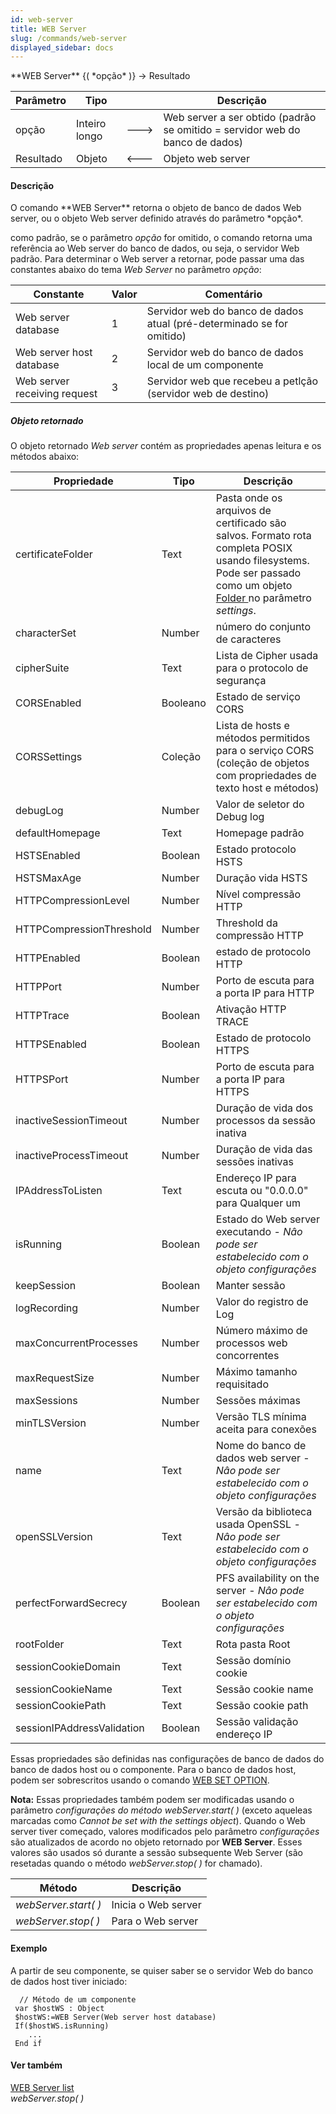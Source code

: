```yaml
---
id: web-server
title: WEB Server
slug: /commands/web-server
displayed_sidebar: docs
---
```


<!--REF #_command_.WEB Server.Syntax-->**WEB Server** {( *opção* )} -> Resultado<!-- END REF-->
<!--REF #_command_.WEB Server.Params-->
| Parâmetro | Tipo |  | Descrição |
| --- | --- | --- | --- |
| opção | Inteiro longo | &#x1F852; | Web server a ser obtido (padrão se omitido = servidor web do banco de dados) |
| Resultado | Objeto | &#x1F850; | Objeto web server |

<!-- END REF-->

#### Descrição 

<!--REF #_command_.WEB Server.Summary-->O comando **WEB Server** retorna o objeto de banco de dados Web server, ou o objeto Web server definido através do parâmetro *opção*.<!-- END REF--> 

como padrão, se o parâmetro *opção* for omitido, o comando retorna uma referência ao Web server do banco de dados, ou seja, o servidor Web padrão. Para determinar o Web server a retornar, pode passar uma das constantes abaixo do tema *Web Server* no parâmetro *opção*:

| Constante                    | Valor | Comentário                                                            |
| ---------------------------- | ----- | --------------------------------------------------------------------- |
| Web server database          | 1     | Servidor web do banco de dados atual (pré-determinado se for omitido) |
| Web server host database     | 2     | Servidor web do banco de dados local de um componente                 |
| Web server receiving request | 3     | Servidor web que recebeu a petlção (servidor web de destino)          |

##### Objeto retornado 

O objeto retornado *Web server* contém as propriedades apenas leitura e os métodos abaixo:

| **Propriedade <br/>** | **Tipo <br/>** | **Descrição <br/>**                                                                                                                                                     |
| ----------------------------- | ---------------------- | ------------------------------------------------------------------------------------------------------------------------------------------------------------------------------- |
| certificateFolder             | Text                   | Pasta onde os arquivos de certificado são salvos. Formato rota completa POSIX usando filesystems. Pode ser passado como um objeto [Folder ](folder.md) no parâmetro *settings*. |
| characterSet                  | Number                 | número do conjunto de caracteres                                                                                                                                                |
| cipherSuite                   | Text                   | Lista de Cipher usada para o protocolo de segurança                                                                                                                             |
| CORSEnabled                   | Booleano               | Estado de serviço CORS                                                                                                                                                          |
| CORSSettings                  | Coleção                | Lista de hosts e métodos permitidos para o serviço CORS (coleção de objetos com propriedades de texto host e métodos)                                                           |
| debugLog                      | Number                 | Valor de seletor do Debug log                                                                                                                                                   |
| defaultHomepage               | Text                   | Homepage padrão                                                                                                                                                                 |
| HSTSEnabled                   | Boolean                | Estado protocolo HSTS                                                                                                                                                           |
| HSTSMaxAge                    | Number                 | Duração vida HSTS                                                                                                                                                               |
| HTTPCompressionLevel          | Number                 | Nível compressão HTTP                                                                                                                                                           |
| HTTPCompressionThreshold      | Number                 | Threshold da compressão HTTP                                                                                                                                                    |
| HTTPEnabled                   | Boolean                | estado de protocolo HTTP                                                                                                                                                        |
| HTTPPort                      | Number                 | Porto de escuta para a porta IP para HTTP                                                                                                                                       |
| HTTPTrace                     | Boolean                | Ativação HTTP TRACE                                                                                                                                                             |
| HTTPSEnabled                  | Boolean                | Estado de protocolo HTTPS                                                                                                                                                       |
| HTTPSPort                     | Number                 | Porto de escuta para a porta IP para HTTPS                                                                                                                                      |
| inactiveSessionTimeout        | Number                 | Duração de vida dos processos da sessão inativa                                                                                                                                 |
| inactiveProcessTimeout        | Number                 | Duração de vida das sessões inativas                                                                                                                                            |
| IPAddressToListen             | Text                   | Endereço IP para escuta ou "0.0.0.0" para Qualquer um                                                                                                                           |
| isRunning                     | Boolean                | Estado do Web server executando - *Nâo pode ser estabelecido com o objeto configurações*                                                                                        |
| keepSession                   | Boolean                | Manter sessão                                                                                                                                                                   |
| logRecording                  | Number                 | Valor do registro de Log                                                                                                                                                        |
| maxConcurrentProcesses        | Number                 | Número máximo de processos web concorrentes                                                                                                                                     |
| maxRequestSize                | Number                 | Máximo tamanho requisitado                                                                                                                                                      |
| maxSessions                   | Number                 | Sessões máximas                                                                                                                                                                 |
| minTLSVersion                 | Number                 | Versão TLS mínima aceita para conexões                                                                                                                                          |
| name                          | Text                   | Nome do banco de dados web server - *Nâo pode ser estabelecido com o objeto configurações*                                                                                      |
| openSSLVersion                | Text                   | Versão da biblioteca usada OpenSSL - *Nâo pode ser estabelecido com o objeto configurações*                                                                                     |
| perfectForwardSecrecy         | Boolean                | PFS availability on the server - *Nâo pode ser estabelecido com o objeto configurações*                                                                                         |
| rootFolder                    | Text                   | Rota pasta Root                                                                                                                                                                 |
| sessionCookieDomain           | Text                   | Sessão domínio cookie                                                                                                                                                           |
| sessionCookieName             | Text                   | Sessão cookie name                                                                                                                                                              |
| sessionCookiePath             | Text                   | Sessão cookie path                                                                                                                                                              |
| sessionIPAddressValidation    | Boolean                | Sessão validação endereço IP                                                                                                                                                    |

Essas propriedades são definidas nas configurações de banco de dados do banco de dados host ou o componente. Para o banco de dados host, podem ser sobrescritos usando o comando [WEB SET OPTION](web-set-option.md). 

**Nota:** Essas propriedades também podem ser modificadas usando o parâmetro *configurações do método* *webServer.start( )* (exceto aqueleas marcadas como *Cannot be set with the settings object*). Quando o Web server tiver começado, valores modificados pelo parâmetro *configurações* são atualizados de acordo no objeto retornado por **WEB Server**. Esses valores são usados só durante a sessão subsequente Web Server (são resetadas quando o método *webServer.stop( )* for chamado). 

| **Método**           | **Descrição**       |
| -------------------- | ------------------- |
| *webServer.start( )* | Inicia o Web server |
| *webServer.stop( )*  | Para o Web server   |

#### Exemplo 

A partir de seu componente, se quiser saber se o servidor Web do banco de dados host tiver iniciado:

```4d
  // Método de um componente
 var $hostWS : Object
 $hostWS:=WEB Server(Web server host database)
 If($hostWS.isRunning)
    ...
 End if
```

#### Ver também 

[WEB Server list](web-server-list.md)  
*webServer.stop( )*  